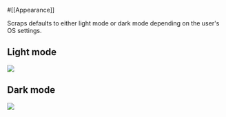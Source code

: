 #[[Appearance]]

Scraps defaults to either light mode or dark mode depending on the user's OS settings.

## Light mode

![](https://github.com/boykush/scraps/blob/main/assets/light_mode.png?raw=true)

## Dark mode
![](https://github.com/boykush/scraps/blob/main/assets/dark_mode.png?raw=true)
